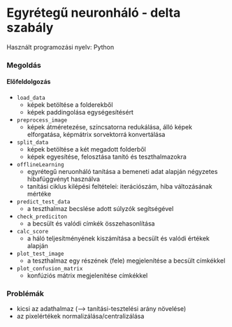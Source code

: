 # Egyrétegű neuronháló - delta szabály

Használt programozási nyelv: Python

### Megoldás

#### Előfeldolgozás
- `load_data` 
  - képek betöltése a folderekből
  - képek paddingolása egységesítésért
- `preprocess_image`
  - képek átméretezése, színcsatorna redukálása, álló képek elforgatása, képmátrix sorvektorrá konvertálása
- `split_data`
  - képek betöltése a két megadott folderből
  - képek egyesítése, felosztása tanító és teszthalmazokra
- `offlineLearning`
  - egyrétegű neruonháló tanítása a bemeneti adat alapján négyzetes hibafüggvényt használva
  - tanítási ciklus kilépési feltételei: iterációszám, hiba változásának mértéke
- `predict_test_data`
  - a teszthalmaz becslése adott súlyzók segítségével
- `check_prediciton`
  - a becsült és valódi címkék összehasonlítása
- `calc_score`
  - a háló teljesítményének kiszámítása a becsült és valódi értékek alapján
- `plot_test_image`
  - a teszthalmaz egy részének (fele) megjelenítése a becsült címkékkel
- `plot_confusion_matrix`
  - konfúziós mátrix megjelenítése címkékkel


### Problémák
- kicsi az adathalmaz (--> tanítási-tesztelési arány növelése)
- az pixelértékek normalizálása/centralizálása 
